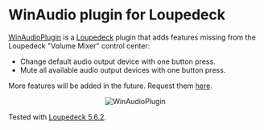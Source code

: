 # WinAudio plugin for Loupedeck

[WinAudioPlugin](https://github.com/notadoctor99/winaudioplugin) is a [Loupedeck](https://loupedeck.com) plugin that adds features missing from the Loupedeck "Volume Mixer" control center:
* Change default audio output device with one button press.
* Mute all available audio output devices with one button press.

More features will be added in the future. Request them [here](https://github.com/notadoctor99/winaudioplugin/issues).

<p align="center">
    <img src="https://github.com/notadoctor99/winaudioplugin/raw/master/img/screenshot1.png?raw=true" alt="WinAudioPlugin"/>
</p>

Tested with [Loupedeck 5.6.2](https://loupedeck.com/downloads/).
